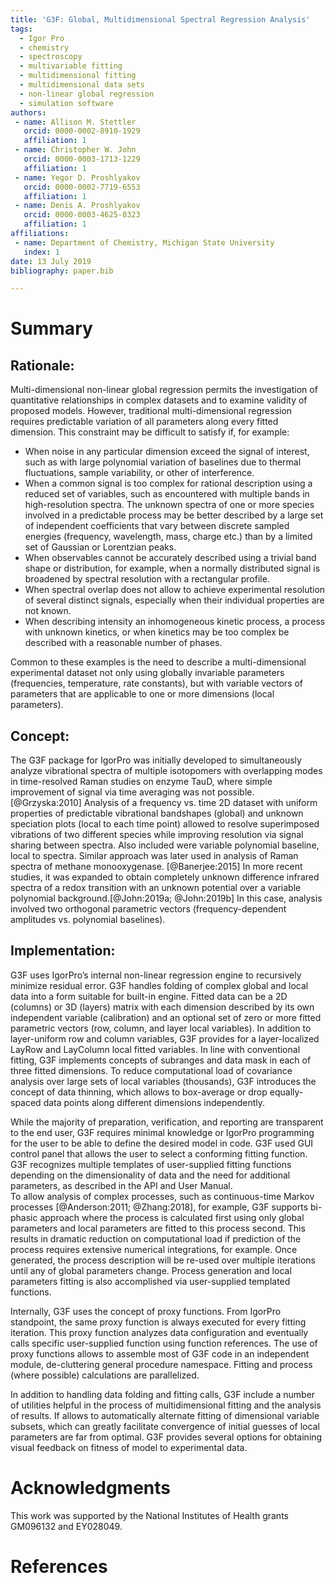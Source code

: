 ```yaml
---
title: 'G3F: Global, Multidimensional Spectral Regression Analysis'
tags:
  - Igor Pro
  - chemistry
  - spectroscopy  
  - multivariable fitting
  - multidimensional fitting
  - multidimensional data sets
  - non-linear global regression
  - simulation software
authors: 
 - name: Allison M. Stettler
   orcid: 0000-0002-8910-1929
   affiliation: 1
 - name: Christopher W. John
   orcid: 0000-0003-1713-1229
   affiliation: 1
 - name: Yegor D. Proshlyakov
   orcid: 0000-0002-7719-6553
   affiliation: 1
 - name: Denis A. Proshlyakov
   orcid: 0000-0003-4625-0323
   affiliation: 1
affiliations:
 - name: Department of Chemistry, Michigan State University
   index: 1
date: 13 July 2019
bibliography: paper.bib

---
```


# Summary

## Rationale:
Multi-dimensional non-linear global regression permits the investigation of quantitative relationships in complex datasets and to examine validity of proposed models. However, traditional multi-dimensional regression requires predictable variation of all parameters along every fitted dimension. This constraint may be difficult to satisfy if, for example:

- When noise in any particular dimension exceed the signal of interest, such as with large polynomial variation of baselines due to thermal fluctuations, sample variability, or other of interference.  
- When a common signal is too complex for rational description using a reduced set of variables, such as encountered with multiple bands in high-resolution spectra. The unknown spectra of one or more species involved in a predictable process may be better described by a large set of independent coefficients that vary between discrete sampled energies (frequency, wavelength, mass, charge etc.) than by a limited set of Gaussian or Lorentzian peaks. 
- When observables cannot be accurately described using a trivial band shape or distribution, for example, when a normally distributed signal is broadened by spectral resolution with a rectangular profile. 
- When spectral overlap does not allow to achieve experimental resolution of several distinct signals, especially when their individual properties are not known.
- When describing intensity an inhomogeneous kinetic process, a process with unknown kinetics, or when kinetics may be too complex be described with a reasonable number of phases.

Common to these examples is the need to describe a multi-dimensional experimental dataset not only using globally invariable parameters (frequencies, temperature, rate constants), but with variable vectors of parameters that are applicable to one or more dimensions (local parameters).  

## Concept:

The G3F package for IgorPro was initially developed to simultaneously analyze vibrational spectra of multiple isotopomers with overlapping modes in time-resolved Raman studies on enzyme TauD, where simple improvement of signal via time averaging was not possible. [@Grzyska:2010] Analysis of a frequency vs. time 2D dataset with uniform properties of predictable vibrational bandshapes (global) and unknown speciation plots (local to each time point)  allowed to resolve superimposed vibrations of two different species while improving resolution via signal sharing  between spectra. Also included were variable polynomial baseline, local to spectra. Similar approach was later used in analysis of Raman spectra of methane monooxygenase. [@Banerjee:2015] In more recent studies, it was expanded to obtain completely unknown difference infrared spectra of a redox transition with an unknown potential over a variable polynomial background.[@John:2019a; @John:2019b] In this case, analysis involved two orthogonal parametric vectors (frequency-dependent amplitudes vs. polynomial baselines). 

## Implementation:

G3F uses IgorPro’s internal non-linear regression engine to recursively minimize residual error. G3F handles folding of complex global and local data into a form suitable for built-in engine. Fitted data can be a 2D (columns) or 3D (layers) matrix with each dimension described by its own independent variable (calibration) and an optional set of zero or more fitted parametric vectors (row, column, and layer local variables). In addition to layer-uniform row and column variables, G3F provides for a layer-localized LayRow and LayColumn local fitted variables. In line with conventional fitting, G3F implements concepts of subranges and data mask in each of three fitted dimensions. To reduce computational load of covariance analysis over large sets of local variables (thousands), G3F introduces the concept of data thinning, which allows to box-average or drop equally-spaced data points along different dimensions independently.

While the majority of preparation, verification, and reporting are transparent to the end user, G3F requires minimal knowledge or IgorPro programming for the user to be able to define the desired model in code. G3F used GUI control panel that allows the user to select a conforming fitting function. G3F recognizes multiple templates of user-supplied fitting functions depending on the dimensionality of data and the need for additional parameters, as described in the API and User Manual.   
To allow analysis of complex processes, such as continuous-time Markov processes [@Anderson:2011; @Zhang:2018], for example, G3F supports bi-phasic approach where the process is calculated first using only global parameters and local parameters are fitted to this process second. This results in dramatic reduction on computational load if prediction of the process requires extensive numerical integrations, for example. Once generated, the process description will be re-used over multiple iterations until any of global parameters change.  Process generation and local parameters fitting is also accomplished via user-supplied templated functions.      

Internally, G3F uses the concept of proxy functions. From IgorPro standpoint, the same proxy function is always executed for every fitting iteration. This proxy function analyzes data configuration and eventually calls specific user-supplied function using function references. The use of proxy functions allows to assemble most of G3F code in an independent module, de-cluttering general procedure namespace. Fitting and process (where possible) calculations are parallelized. 

In addition to handling data folding and fitting calls, G3F include a number of utilities helpful in the process of multidimensional fitting and the analysis of results. If allows to automatically alternate fitting of dimensional variable subsets, which can greatly facilitate convergence of initial guesses of local parameters are far from optimal. G3F provides several options for obtaining visual feedback on fitness of model to experimental data. 

# Acknowledgments
This work was supported by the National Institutes of Health grants GM096132 and EY028049.

# References
